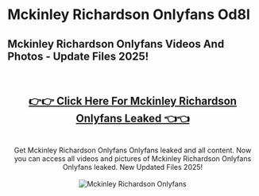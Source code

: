 # Mckinley Richardson Onlyfans Od8l

<h2>Mckinley Richardson Onlyfans Videos And Photos - Update Files 2025!</h2>
<br>
<div align="center">
<h2><a href="https://213.232.235.80/live/video.php?q=mckinley-richardson-onlyfans" rel="nofollow">👉👉 Click Here For Mckinley Richardson Onlyfans Leaked 👈👈</a></h2>

<br>
Get Mckinley Richardson Onlyfans Onlyfans leaked and all content. Now you can access all videos and pictures of Mckinley Richardson Onlyfans Onlyfans leaked. New Updated Files 2025!
<br>
<br>
<a href="https://213.232.235.80/live/video.php?q=mckinley-richardson-onlyfans" rel="nofollow" data-target="animated-image.originalLink"><img src="https://i.imgur.com/dJHk4Zq.gif" alt="Mckinley Richardson Onlyfans" style="max-width: 100%; display: inline-block;" data-target="animated-image.originalImage"></a>
</div>
<br>